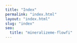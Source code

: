 ```yaml
---
title: "Index"
permalink: "index.html"
layout: "index.html"
slug: "index"
seo:
  title: "mineralizeme-flowfi"
---
```

